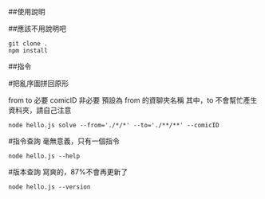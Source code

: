 ##使用說明

##應該不用說明吧

```
git clone .
npm install
```

##指令

#把亂序圖拼回原形

from to 必要
comicID 非必要 預設為 from 的資聊夾名稱
其中，to 不會幫忙產生資料夾，請自己注意

```
node hello.js solve --from='./*/*' --to='./**/**' --comicID
```

#指令查詢
毫無意義，只有一個指令

```
node hello.js --help
```

#版本查詢
寫爽的，87%不會再更新了

```
node hello.js --version
```
